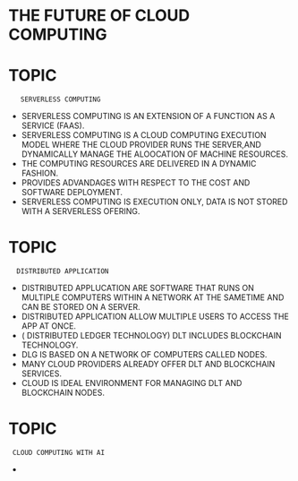 # THE FUTURE OF CLOUD COMPUTING

# TOPIC 
       SERVERLESS COMPUTING
* SERVERLESS COMPUTING IS AN EXTENSION OF A FUNCTION AS A SERVICE (FAAS).
* SERVERLESS COMPUTING IS A CLOUD COMPUTING EXECUTION MODEL WHERE THE CLOUD PROVIDER RUNS THE SERVER,AND DYNAMICALLY MANAGE THE ALOOCATION OF MACHINE RESOURCES.
* THE COMPUTING RESOURCES ARE DELIVERED IN A DYNAMIC FASHION.
* PROVIDES ADVANDAGES WITH RESPECT TO THE COST AND SOFTWARE DEPLOYMENT.
* SERVERLESS COMPUTING IS EXECUTION ONLY, DATA IS NOT STORED WITH A SERVERLESS OFERING.
# TOPIC
      DISTRIBUTED APPLICATION
* DISTRIBUTED APPLUCATION ARE SOFTWARE THAT RUNS ON MULTIPLE COMPUTERS WITHIN A NETWORK AT THE SAMETIME AND CAN BE STORED ON A SERVER.
* DISTRIBUTED APPLICATION ALLOW MULTIPLE USERS TO ACCESS THE APP AT ONCE.
* ( DISTRIBUTED LEDGER TECHNOLOGY) DLT INCLUDES BLOCKCHAIN TECHNOLOGY.
* DLG IS BASED ON A NETWORK OF COMPUTERS CALLED NODES.
* MANY CLOUD PROVIDERS ALREADY OFFER DLT AND BLOCKCHAIN SERVICES.
* CLOUD IS IDEAL ENVIRONMENT FOR MANAGING DLT AND BLOCKCHAIN NODES.
# TOPIC 
     CLOUD COMPUTING WITH AI
*
